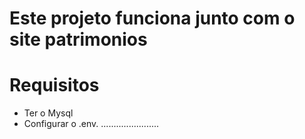 # Este projeto funciona junto com o site patrimonios

# Requisitos

- Ter o Mysql
- Configurar o .env.
.......................